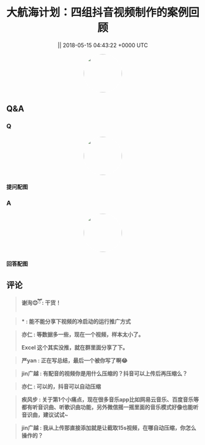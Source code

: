 <h1 align="center">大航海计划：四组抖音视频制作的案例回顾</h1>




<p align="center">
    <a> || 2018-05-15 04:43:22 &#43;0000 UTC</a>
</p>
<div align="center">
    <img src="" width="100" height="100" style="border:1px solid;border-radius:50%; color:#ffffff"/>
</div>




## Q&A

### Q
<div class="question">

<div align="center">
<p align="center">
    <a></a>
</p>
<img src="" width="100" height="100" style="border:1px solid;border-radius:50%; color:#ffffff"/>
<br>

</div>

#### 提问配图

<div class="image" align="center">

</div>
</div>

### A

<div class="answer">
<div align="center">
<p align="center">
    <a></a>
</p>
<img src="" width="100" height="100" style="border:1px solid;border-radius:50%; color:#ffffff"/>
<br>

</div>


#### 回答配图

<div class="image" align="center">

</div>
</div>


## 评论

<div align="left">
<div>

<blockquote >
<span> <strong>谢洵😊ཽ : 干货！ </strong></span>
</blockquote>

<blockquote >
<span> <strong>          * : 能不能分享下视频的冷启动的运行推广方式 </strong></span>
</blockquote>

<blockquote >
<span> <strong>亦仁 : 等数据多一些，现在一个视频，样本太小了。

Excel 这个其实没推，就在群里面分享了下。 </strong></span>
</blockquote>

<blockquote >
<span> <strong>严yan : 正在写总结，最后一个被你写了啊😂 </strong></span>
</blockquote>

<blockquote >
<span> <strong>jin广越 : 有配音的视频你是用什么压缩的？抖音可以上传后再压缩么？ </strong></span>
</blockquote>

<blockquote >
<span> <strong>亦仁 : 可以的，抖音可以自动压缩 </strong></span>
</blockquote>

<blockquote >
<span> <strong>疾风步 : 关于第1个小痛点，现在很多音乐app比如网易云音乐、百度音乐等都有听音识曲、听歌识曲功能，另外微信摇一摇里面的音乐模式好像也能听音识曲，建议试试~ </strong></span>
</blockquote>

<blockquote >
<span> <strong>jin广越 : 我从上传那直接添加就是让截取15s视频，在哪自动压缩，你怎么操作的？ </strong></span>
</blockquote>

</div>
</div>